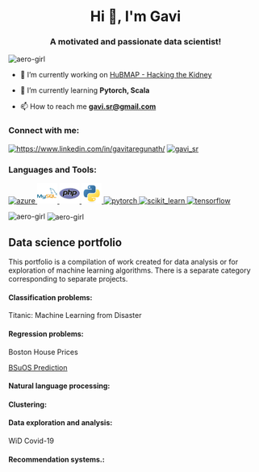 <h1 align="center">Hi 👋, I'm Gavi</h1>
<h3 align="center">A motivated and passionate data scientist!</h3>

<p align="left"> <img src="https://komarev.com/ghpvc/?username=aero-girl&label=Profile%20views&color=0e75b6&style=flat" alt="aero-girl" /> </p>

- 🔭 I’m currently working on [HuBMAP - Hacking the Kidney](https://www.kaggle.com/c/hubmap-kidney-segmentation)

- 🌱 I’m currently learning **Pytorch, Scala**

- 📫 How to reach me **gavi.sr@gmail.com**

<h3 align="left">Connect with me:</h3>
<p align="left">
<a href="https://linkedin.com/in/https://www.linkedin.com/in/gavitaregunath/" target="blank"><img align="center" src="https://cdn.jsdelivr.net/npm/simple-icons@3.0.1/icons/linkedin.svg" alt="https://www.linkedin.com/in/gavitaregunath/" height="30" width="40" /></a>
<a href="https://kaggle.com/gavi_sr" target="blank"><img align="center" src="https://cdn.jsdelivr.net/npm/simple-icons@3.0.1/icons/kaggle.svg" alt="gavi_sr" height="30" width="40" /></a>
</p>

<h3 align="left">Languages and Tools:</h3>
<p align="left"> <a href="https://azure.microsoft.com/en-in/" target="_blank"> <img src="https://www.vectorlogo.zone/logos/microsoft_azure/microsoft_azure-icon.svg" alt="azure" width="40" height="40"/> </a> <a href="https://www.mysql.com/" target="_blank"> <img src="https://raw.githubusercontent.com/devicons/devicon/master/icons/mysql/mysql-original-wordmark.svg" alt="mysql" width="40" height="40"/> </a> <a href="https://www.php.net" target="_blank"> <img src="https://raw.githubusercontent.com/devicons/devicon/master/icons/php/php-original.svg" alt="php" width="40" height="40"/> </a> <a href="https://www.python.org" target="_blank"> <img src="https://raw.githubusercontent.com/devicons/devicon/master/icons/python/python-original.svg" alt="python" width="40" height="40"/> </a> <a href="https://pytorch.org/" target="_blank"> <img src="https://www.vectorlogo.zone/logos/pytorch/pytorch-icon.svg" alt="pytorch" width="40" height="40"/> </a> <a href="https://scikit-learn.org/" target="_blank"> <img src="https://upload.wikimedia.org/wikipedia/commons/0/05/Scikit_learn_logo_small.svg" alt="scikit_learn" width="40" height="40"/> </a> <a href="https://www.tensorflow.org" target="_blank"> <img src="https://www.vectorlogo.zone/logos/tensorflow/tensorflow-icon.svg" alt="tensorflow" width="40" height="40"/> </a> </p>

<p><img align="left" src="https://github-readme-stats.vercel.app/api/top-langs?username=aero-girl&show_icons=true&locale=en&layout=compact" alt="aero-girl" /></p>

<p>&nbsp;<img align="center" src="https://github-readme-stats.vercel.app/api?username=aero-girl&show_icons=true&locale=en" alt="aero-girl" /></p>

<h2>Data science portfolio</h2>
This portfolio is a compilation of work created for data analysis or for exploration of machine learning algorithms.
There is a separate category corresponding to separate projects.

<h4 align="left">Classification problems:</h4>
Titanic: Machine Learning from Disaster

<h4 align="left">Regression problems:</h4>
Boston House Prices


[BSuOS Prediction](https://github.com/aero-girl/myProjects/tree/main/BSuOS%20Prediction)

<h4 align="left">Natural language processing:</h4>

<h4 align="left">Clustering:</h4>

<h4 align="left">Data exploration and analysis:</h4>
WiD Covid-19

<h4 align="left">Recommendation systems.:</h4>


